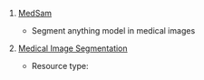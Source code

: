 1. [MedSam](https://github.com/bowang-lab/MedSAM)
	- Segment anything model in medical images

2. [Medical Image Segmentation](https://www.youtube.com/playlist?list=PLHYn9gDxQOpiRj0EW7KTKHv5fXdTT4dwx)
	- Resource type: 
